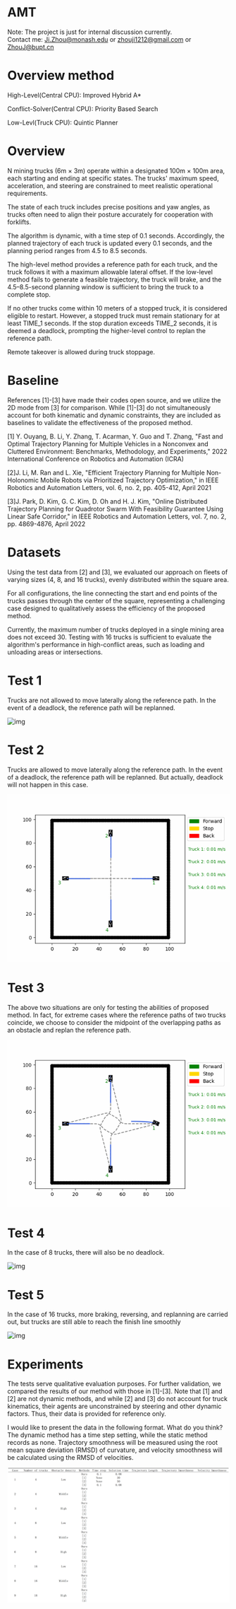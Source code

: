 # AMT

Note: The project is just for internal discussion currently.  
Contact me: Ji.Zhou@monash.edu or zhouji1212@gmail.com or ZhouJ@bupt.cn  
  
# Overview method

High-Level(Central CPU): Improved Hybrid A*  
  
Conflict-Solver(Central CPU): Priority Based Search  
  
Low-Levl(Truck CPU): Quintic Planner  
  
# Overview

N mining trucks (6m × 3m) operate within a designated 100m × 100m area, each starting and ending at specific states. The trucks' maximum speed, acceleration, and steering are constrained to meet realistic operational requirements.  
  
The state of each truck includes precise positions and yaw angles, as trucks often need to align their posture accurately for cooperation with forklifts.  
  
The algorithm is dynamic, with a time step of 0.1 seconds. Accordingly, the planned trajectory of each truck is updated every 0.1 seconds, and the planning period ranges from 4.5 to 8.5 seconds.  
  
The high-level method provides a reference path for each truck, and the truck follows it with a maximum allowable lateral offset. If the low-level method fails to generate a feasible trajectory, the truck will brake, and the 4.5–8.5-second planning window is sufficient to bring the truck to a complete stop.  
  
If no other trucks come within 10 meters of a stopped truck, it is considered eligible to restart. However, a stopped truck must remain stationary for at least TIME_1 seconds. If the stop duration exceeds TIME_2 seconds, it is deemed a deadlock, prompting the higher-level control to replan the reference path.  
  
Remote takeover is allowed during truck stoppage.
  
# Baseline

References [1]-[3] have made their codes open source, and we utilize the 2D mode from [3] for comparison. While [1]-[3] do not simultaneously account for both kinematic and dynamic constraints, they are included as baselines to validate the effectiveness of the proposed method.  
  
[1] Y. Ouyang, B. Li, Y. Zhang, T. Acarman, Y. Guo and T. Zhang, "Fast and Optimal Trajectory Planning for Multiple Vehicles in a Nonconvex and Cluttered Environment: Benchmarks, Methodology, and Experiments," 2022 International Conference on Robotics and Automation (ICRA)  
  
[2]J. Li, M. Ran and L. Xie, "Efficient Trajectory Planning for Multiple Non-Holonomic Mobile Robots via Prioritized Trajectory Optimization," in IEEE Robotics and Automation Letters, vol. 6, no. 2, pp. 405-412, April 2021  

[3]J. Park, D. Kim, G. C. Kim, D. Oh and H. J. Kim, "Online Distributed Trajectory Planning for Quadrotor Swarm With Feasibility Guarantee Using Linear Safe Corridor," in IEEE Robotics and Automation Letters, vol. 7, no. 2, pp. 4869-4876, April 2022
  
# Datasets

Using the test data from [2] and [3], we evaluated our approach on fleets of varying sizes (4, 8, and 16 trucks), evenly distributed within the square area.  
  
For all configurations, the line connecting the start and end points of the trucks passes through the center of the square, representing a challenging case designed to qualitatively assess the efficiency of the proposed method.  

Currently, the maximum number of trucks deployed in a single mining area does not exceed 30. Testing with 16 trucks is sufficient to evaluate the algorithm's performance in high-conflict areas, such as loading and unloading areas or intersections.
  
  
# Test 1

Trucks are not allowed to move laterally along the reference path. In the event of a deadlock, the reference path will be replanned.  

![img](https://github.com/Ji-Zhou/AMT/blob/main/git/4_1.gif)
  
# Test 2

Trucks are allowed to move laterally along the reference path. In the event of a deadlock, the reference path will be replanned. But actually, deadlock will not happen in this case.  

![img](https://github.com/Ji-Zhou/AMT/blob/main/git/4_2.gif)
  
# Test 3

The above two situations are only for testing the abilities of proposed method. In fact, for extreme cases where the reference paths of two trucks coincide, we choose to consider the midpoint of the overlapping paths as an obstacle and replan the reference path.  

![img](https://github.com/Ji-Zhou/AMT/blob/main/git/4_3.gif)
  
# Test 4

In the case of 8 trucks, there will also be no deadlock.  

![img](https://github.com/Ji-Zhou/AMT/blob/main/git/8_1.gif)

# Test 5

In the case of 16 trucks, more braking, reversing, and replanning are carried out, but trucks are still able to reach the finish line smoothly  

![img](https://github.com/Ji-Zhou/AMT/blob/main/git/16_1.gif)

# Experiments

The tests serve qualitative evaluation purposes. For further validation, we compared the results of our method with those in [1]-[3]. Note that [1] and [2] are not dynamic methods, and while [2] and [3] do not account for truck kinematics, their agents are unconstrained by steering and other dynamic factors. Thus, their data is provided for reference only.  
  
I would like to present the data in the following format. What do you think? The dynamic method has a time step setting, while the static method records as none. Trajectory smoothness will be measured using the root mean square deviation (RMSD) of curvature, and velocity smoothness will be calculated using the RMSD of velocities.  
  
![img](https://github.com/Ji-Zhou/AMT/blob/main/git/Figure1.png)
